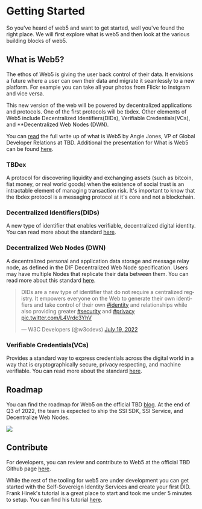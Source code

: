 # Getting Started 

So you've heard of web5 and want to get started, well you've found the right place. We will first explore what is web5 and then look at the various building blocks of web5.

## What is Web5?

The ethos of Web5 is giving the user back control of their data. It envisions a future where a user can own their data and migrate it seamlessly to a new platform. For example you can take all your photos from Flickr to Instgram and vice versa. 

This new version of the web will be powered by decentralized applications and protocols. One of the first protocols will be tbdex. Other elements of Web5 include Decentralized Identifiers(DIDs), Verifiable Credentials(VCs), and **Decentralized Web Nodes (DWN). 

You can [read](https://developer.tbd.website/blog/what-is-web5/) the full write up of what is Web5 by Angie Jones, VP of Global Developer Relations at TBD. Additional the presentation for What is Web5 can be found [here](https://developer.tbd.website/docs/Decentralized%20Web%20Platform%20-%20Public.pdf).

### TBDex

A protocol for discovering liquidity and exchanging assets (such as bitcoin, fiat money, or real world goods) when the existence of social trust is an intractable element of managing transaction risk. It's important to know that the tbdex protocol is a messaging protocol at it's core and not a blockchain.

### Decentralized Identifiers(DIDs) 

A new type of identifier that enables verifiable, decentralized digital identity. You can read more about the standard [here](https://www.w3.org/TR/did-core/).

### Decentralized Web Nodes (DWN)

A decentralized personal and application data storage and message relay node, as defined in the DIF Decentralized Web Node specification. Users may have multiple Nodes that replicate their data between them. You can read more about this standard [here](https://identity.foundation/decentralized-web-node/spec/).

<blockquote class="twitter-tweet"><p lang="en" dir="ltr">DIDs are a new type of identifier that do not require a centralized registry. It empowers everyone on the Web to generate their own identifiers and take control of their own <a href="https://twitter.com/hashtag/identity?src=hash&amp;ref_src=twsrc%5Etfw">#identity</a> and relationships while also providing greater <a href="https://twitter.com/hashtag/security?src=hash&amp;ref_src=twsrc%5Etfw">#security</a> and <a href="https://twitter.com/hashtag/privacy?src=hash&amp;ref_src=twsrc%5Etfw">#privacy</a> <a href="https://t.co/L4Vrdc3YhV">pic.twitter.com/L4Vrdc3YhV</a></p>&mdash; W3C Developers (@w3cdevs) <a href="https://twitter.com/w3cdevs/status/1549453561754537985?ref_src=twsrc%5Etfw">July 19, 2022</a></blockquote> <script async src="https://platform.twitter.com/widgets.js" charset="utf-8"></script>

### Verifiable Credentials(VCs)

Provides a standard way to express credentials across the digital world in a way that is cryptographically secure, privacy respecting, and machine verifiable. You can read more about the standard [here](https://www.w3.org/TR/vc-data-model/).



## Roadmap

You can find the roadmap for Web5 on the official TBD [blog](https://developer.tbd.website/assets/images/web5-roadmap-b219d4c18ef6a67a719c34220df60d15.jpeg). At the end of Q3 of 2022, the team is expected to ship the SSI SDK, SSI Service, and Decentralize Web Nodes. 

![](https://developer.tbd.website/assets/images/web5-roadmap-b219d4c18ef6a67a719c34220df60d15.jpeg)



## Contribute

For developers, you can review and contribute to Web5 at the official TBD Github page [here](https://github.com/TBD54566975). 

While the rest of the tooling for web5 are under development you can get started with the Self-Sovereign Identity Services and create your first DID. Frank Hinek's tutorial is a great place to start and took me under 5 minutes to setup. You can find his tutorial [here](https://frankhinek.com/getting-started-with-tbds-ssi-service/).

